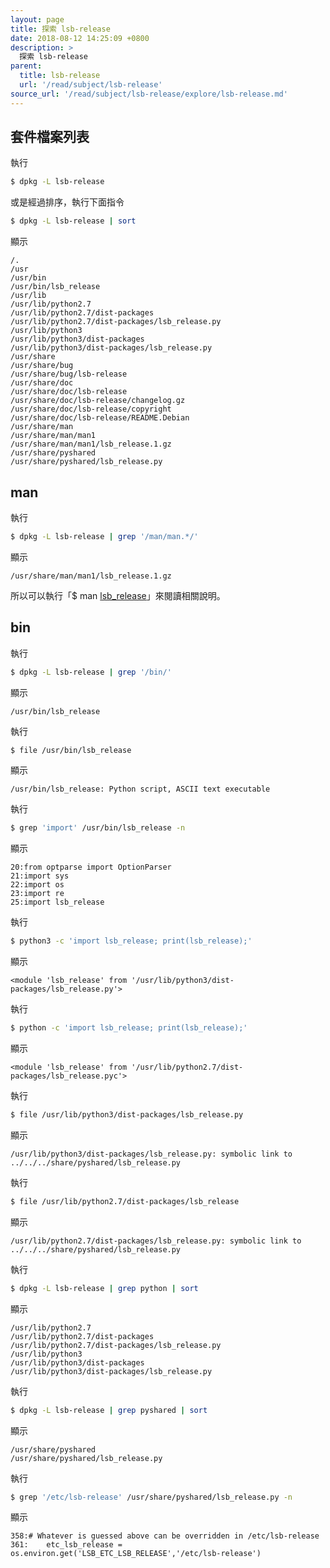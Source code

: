 ```yaml
---
layout: page
title: 探索 lsb-release
date: 2018-08-12 14:25:09 +0800
description: >
  探索 lsb-release
parent:
  title: lsb-release
  url: '/read/subject/lsb-release'
source_url: '/read/subject/lsb-release/explore/lsb-release.md'
---
```


## 套件檔案列表

執行

``` sh
$ dpkg -L lsb-release
```

或是經過排序，執行下面指令

``` sh
$ dpkg -L lsb-release | sort
```

顯示

```
/.
/usr
/usr/bin
/usr/bin/lsb_release
/usr/lib
/usr/lib/python2.7
/usr/lib/python2.7/dist-packages
/usr/lib/python2.7/dist-packages/lsb_release.py
/usr/lib/python3
/usr/lib/python3/dist-packages
/usr/lib/python3/dist-packages/lsb_release.py
/usr/share
/usr/share/bug
/usr/share/bug/lsb-release
/usr/share/doc
/usr/share/doc/lsb-release
/usr/share/doc/lsb-release/changelog.gz
/usr/share/doc/lsb-release/copyright
/usr/share/doc/lsb-release/README.Debian
/usr/share/man
/usr/share/man/man1
/usr/share/man/man1/lsb_release.1.gz
/usr/share/pyshared
/usr/share/pyshared/lsb_release.py
```


## man

執行

``` sh
$ dpkg -L lsb-release | grep '/man/man.*/'
```

顯示

```
/usr/share/man/man1/lsb_release.1.gz
```

所以可以執行「$ man [lsb_release](http://manpages.ubuntu.com/manpages/bionic/en/man1/lsb_release.1.html)」來閱讀相關說明。


## bin

執行

``` sh
$ dpkg -L lsb-release | grep '/bin/'
```

顯示

```
/usr/bin/lsb_release
```

執行

``` sh
$ file /usr/bin/lsb_release
```

顯示

```
/usr/bin/lsb_release: Python script, ASCII text executable
```

執行

``` sh
$ grep 'import' /usr/bin/lsb_release -n
```

顯示

```
20:from optparse import OptionParser
21:import sys
22:import os
23:import re
25:import lsb_release

```

執行

``` sh
$ python3 -c 'import lsb_release; print(lsb_release);'
```

顯示

```
<module 'lsb_release' from '/usr/lib/python3/dist-packages/lsb_release.py'>
```

執行

``` sh
$ python -c 'import lsb_release; print(lsb_release);'
```

顯示

```
<module 'lsb_release' from '/usr/lib/python2.7/dist-packages/lsb_release.pyc'>
```

執行

``` sh
$ file /usr/lib/python3/dist-packages/lsb_release.py
```

顯示

```
/usr/lib/python3/dist-packages/lsb_release.py: symbolic link to ../../../share/pyshared/lsb_release.py
```

執行

``` sh
$ file /usr/lib/python2.7/dist-packages/lsb_release		
```

顯示

```
/usr/lib/python2.7/dist-packages/lsb_release.py: symbolic link to ../../../share/pyshared/lsb_release.py
```

執行

``` sh
$ dpkg -L lsb-release | grep python | sort
```

顯示

```
/usr/lib/python2.7
/usr/lib/python2.7/dist-packages
/usr/lib/python2.7/dist-packages/lsb_release.py
/usr/lib/python3
/usr/lib/python3/dist-packages
/usr/lib/python3/dist-packages/lsb_release.py
```

執行

``` sh
$ dpkg -L lsb-release | grep pyshared | sort
```

顯示

```
/usr/share/pyshared
/usr/share/pyshared/lsb_release.py
```

執行

``` sh
$ grep '/etc/lsb-release' /usr/share/pyshared/lsb_release.py -n
```

顯示

```
358:# Whatever is guessed above can be overridden in /etc/lsb-release
361:    etc_lsb_release = os.environ.get('LSB_ETC_LSB_RELEASE','/etc/lsb-release')
```
